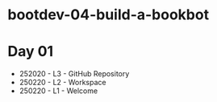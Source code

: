 # bootdev-04-build-a-bookbot

# Day 01

- 252020 - L3 - GitHub Repository
- 250220 - L2 - Workspace
- 250220 - L1 - Welcome
